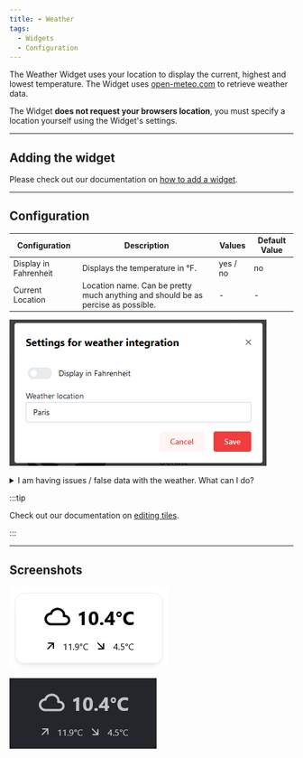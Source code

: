 ```yaml
---
title: ☔ Weather
tags:
  - Widgets
  - Configuration
---
```


The Weather Widget uses your location to display the current, highest and lowest temperature. The Widget uses [open-meteo.com](https://open-meteo.com) to retrieve weather data.

The Widget **does not request your browsers location**, you must specify a location yourself using the Widget's settings.

---

## Adding the widget
Please check out our documentation on [how to add a widget](/docs/introduction/after-the-installation#adding-widgets).

---

## Configuration

| Configuration         | Description | Values | Default Value |
| --------------------- | ----------- | ------ | ------------- |
| Display in Fahrenheit | Displays the temperature in °F. | yes / no | no |
| Current Location | Location name. Can be pretty much anything and should be as percise as possible. | - | - |

![configuration of the weather widget](./img/weather/widget-weather-configuration.png)

<details>
  <summary>I am having issues / false data with the weather. What can I do?</summary>
  <div>
    <div>If your location does not have a unique name or the displayed data is wrong, take these steps to fix it:
    <ul><li>Go to <a href="https://open-meteo.com/en/docs/geocoding-api">open-meteo</a> api documentation and enter your location</li><li>Adjust your search query until the first result is the correct location</li><li>Copy the search query and paste it into the <code>Current location</code> field in the configuration.</li></ul><br/>We suggest you to check whether the displayed data is equal to the data of your local weather station.</div>
  </div>
</details>

:::tip

Check out our documentation on [editing tiles](/docs/introduction/after-the-installation#organizing-and-re-arranging-your-dashboard).

:::

---

## Screenshots

![weather widget in light mode](./img/weather/widget-weather-light-mode.png)

![weather widget in dark mode](./img/weather/widget-weather-dark-mode.png)

